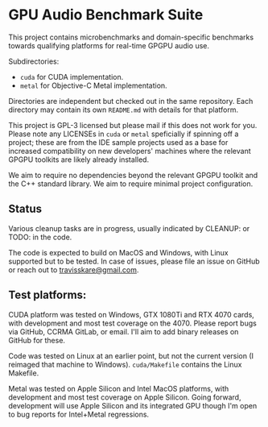 # GPU Audio Benchmark Suite

This project contains microbenchmarks and domain-specific benchmarks towards qualifying platforms for real-time GPGPU audio use. 

Subdirectories:

- `cuda` for CUDA implementation.
- `metal` for Objective-C Metal implementation. 

Directories are independent but checked out in the same repository. Each directory may contain its own `README.md` with details for that platform.

This project is GPL-3 licensed but please mail if this does not work for you. Please note any LICENSEs in `cuda` or `metal` speficially if spinning off a project; these are from the IDE sample projects used as a base for increased compatibility on new developers' machines where
the relevant GPGPU toolkits are likely already installed.

We aim to require no dependencies beyond the relevant GPGPU toolkit and the C++ standard library. We aim to require minimal project configuration.

## Status

Various cleanup tasks are in progress, usually indicated by CLEANUP: or TODO: in the code.

The code is expected to build on MacOS and Windows, with Linux supported but to be tested. In case of issues, please file an issue on GitHub or reach out to travisskare@gmail.com.

## Test platforms:

CUDA platform was tested on Windows, GTX 1080Ti and RTX 4070 cards, with development and most test coverage on the 4070. Please report bugs via GitHub, CCRMA GitLab, or email. I'll aim to add binary releases on GitHub for these.

Code was tested on Linux at an earlier point, but not the current version (I reimaged that machine to Windows). `cuda/Makefile` contains the Linux Makefile.

Metal was tested on Apple Silicon and Intel MacOS platforms, with development and most test coverage on Apple Silicon. Going forward, development will use Apple Silicon and its integrated GPU though I'm open to bug reports for Intel+Metal regressions.
